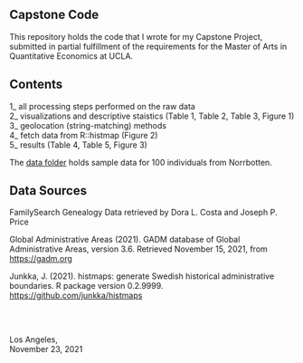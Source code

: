 ## Capstone Code

This repository holds the code that I wrote for my Capstone Project, <BR>
submitted in partial fulfillment of the requirements for the Master of Arts in Quantitative Economics at UCLA.
  
  
## Contents

1_   all processing steps performed on the raw data <BR> 
2_   visualizations and descriptive staistics (Table 1, Table 2, Table 3, Figure 1) <BR>
3_   geolocation (string-matching) methods <BR>
4_   fetch data from R::histmap (Figure 2) <BR>
5_   results (Table 4, Table 5, Figure 3) <BR>
  
The [data folder](https://github.com/b-graf/capstone/tree/main/data) holds sample data for 100 individuals from Norrbotten.

## Data Sources
  
FamilySearch Genealogy Data retrieved by Dora L. Costa and Joseph P. Price <BR>

Global Administrative Areas (2021). GADM database of Global Administrative Areas, version 3.6. Retrieved November 15, 2021, from https://gadm.org <BR>

Junkka, J. (2021). histmaps: generate Swedish historical administrative boundaries. R package version 0.2.9999. https://github.com/junkka/histmaps <BR>
  
<BR>
  
##   
Los Angeles, <BR>
November 23, 2021
